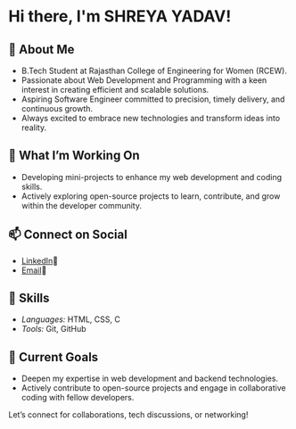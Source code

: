 # Hi there, I'm SHREYA YADAV! 

## 🚀 About Me
-  B.Tech Student at Rajasthan College of Engineering for Women (RCEW).
-  Passionate about Web Development and Programming with a keen interest in creating efficient and scalable solutions.
-  Aspiring Software Engineer committed to precision, timely delivery, and continuous growth.
-  Always excited to embrace new technologies and transform ideas into reality.

## 🔭 What I’m Working On
- Developing mini-projects to enhance my web development and coding skills.
- Actively exploring open-source projects to learn, contribute, and grow within the developer community.
## 📫 Connect on Social
   - [LinkedIn](https://www.linkedin.com/in/shreya-yadav-3a0a232b2/)💼
   - [Email](shreyayadav9885@gmail.com)📧

## 💼 Skills
- *Languages:* HTML, CSS, C
- *Tools:* Git, GitHub

## 🌱 Current Goals
- Deepen my expertise in web development and backend technologies.
- Actively contribute to open-source projects and engage in collaborative coding with fellow developers.
  
Let’s connect for collaborations, tech discussions, or networking!

<!---
SHREYA-006/SHREYA-006 is a ✨ special ✨ repository because its `README.md` (this file) appears on your GitHub profile.
You can click the Preview link to take a look at your changes.
--->

